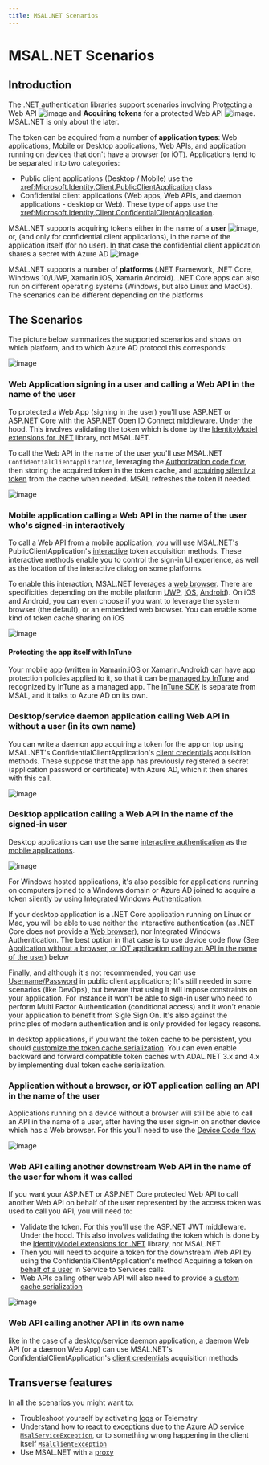 ```yaml
---
title: MSAL.NET Scenarios
---
```


# MSAL.NET Scenarios

## Introduction

The .NET authentication libraries support scenarios involving Protecting a Web API ![image](../media/p-icon.png) and **Acquiring tokens** for a protected Web API ![image](../media/a-icon.png). MSAL.NET is only about the later.

The token can be acquired from a number of **application types**: Web applications, Mobile or Desktop applications, Web APIs, and application running on devices that don't have a browser (or iOT). Applications tend to be separated into two categories:

- Public client applications (Desktop / Mobile) use the <xref:Microsoft.Identity.Client.PublicClientApplication> class
- Confidential client applications (Web apps, Web APIs, and daemon applications - desktop or Web). These type of apps use the <xref:Microsoft.Identity.Client.ConfidentialClientApplication>.

MSAL.NET supports acquiring tokens either in the name of a **user** ![image](../media/user-icon.png), or, (and only for confidential client applications), in the name of the application itself (for no user). In that case the confidential client application shares a secret with Azure AD ![image](../media/certificate-icon.png)

MSAL.NET supports a number of **platforms** (.NET Framework, .NET Core, Windows 10/UWP, Xamarin.iOS, Xamarin.Android). .NET Core apps can also run on different operating systems (Windows, but also Linux and MacOs). The scenarios can be different depending on the platforms

## The Scenarios

The picture below summarizes the supported scenarios and shows on which platform, and to which Azure AD protocol this corresponds:

![image](../media/net-oauth.png)

### Web Application signing in a user and calling a Web API in the name of the user

To protected a Web App (signing in the user) you'll use ASP.NET or ASP.NET Core with the ASP.NET Open ID Connect middleware. Under the hood. This involves validating the token which is done by the [IdentityModel extensions for .NET](https://github.com/AzureAD/azure-activedirectory-identitymodel-extensions-for-dotnet/wiki) library, not MSAL.NET.

To call the Web API in the name of the user you'll use MSAL.NET `ConfidentialClientApplication`, leveraging the [Authorization code flow](../acquiring-tokens/web-apps-apis/authorization-codes.md), then storing the acquired token in the token cache, and [acquiring silently a token](../acquiring-tokens/acquiretokensilentasync-api.md#recommended-call-pattern-in-web-apps-using-the-authorization-code-flow-to-authenticate-the-user) from the cache when needed. MSAL refreshes the token if needed.

![image](../media/net-app-api.png)

### Mobile application calling a Web API in the name of the user who's signed-in interactively

To call a Web API from a mobile application, you will use MSAL.NET's PublicClientApplication's [interactive](../acquiring-tokens/desktop-mobile/acquiring-tokens-interactively.md) token acquisition methods. These interactive methods enable you to control the sign-in UI experience, as well as the location of the interactive dialog on some platforms.

To enable this interaction, MSAL.NET leverages a [web browser](/azure/active-directory/develop/msal-net-web-browsers). There are specificities depending on the mobile platform [UWP](../acquiring-tokens/desktop-mobile/uwp.md), [iOS](/azure/active-directory/develop/msal-net-xamarin-ios-considerations), [Android](/azure/active-directory/develop/msal-net-xamarin-android-considerations)). On iOS and Android, you can even choose if you want to leverage the system browser (the default), or an embedded web browser. You can enable some kind of token cache sharing on iOS

![image](../media/net-mobile-api.png)

#### Protecting the app itself with InTune

Your mobile app (written in Xamarin.iOS or Xamarin.Android) can have app protection policies applied to it, so that it can be [managed by InTune](/intune/app-sdk) and recognized by InTune as a managed app. The [InTune SDK](/intune/app-sdk-get-started) is separate from MSAL, and it talks to Azure AD on its own.

### Desktop/service daemon application calling Web API in without a user (in its own name)

You can write a daemon app acquiring a token for the app on top using MSAL.NET's ConfidentialClientApplication's [client credentials](../acquiring-tokens/web-apps-apis/client-credential-flows.md) acquisition methods. These suppose that the app has previously registered a secret (application password or certificate) with Azure AD, which it then shares with this call.

![image](../media/net-daemon-api.png)

### Desktop application calling a Web API in the name of the signed-in user

Desktop applications can use the same [interactive authentication](../acquiring-tokens/desktop-mobile/acquiring-tokens-interactively.md) as the [mobile applications](#mobile-application-calling-a-web-api-in-the-name-of-the-user-whos-signed-in-interactively).

![image](../media/net-desktop-api.png)

For Windows hosted applications, it's also possible for applications running on computers joined to a Windows domain or Azure AD joined to acquire a token silently by using [Integrated Windows Authentication](../acquiring-tokens/desktop-mobile/integrated-windows-authentication.md).

If your desktop application is a .NET Core application running on Linux or Mac, you will be able to use neither the interactive authentication (as .NET Core does not provide a [Web browser](/azure/active-directory/develop/msal-net-web-browsers)), nor Integrated Windows Authentication. The best option in that case is to use device code flow (See [Application without a browser, or iOT application calling an API in the name of the user](#application-without-a-browser-or-iot-application-calling-an-api-in-the-name-of-the-user)) below

Finally, and although it's not recommended, you can use [Username/Password](../acquiring-tokens/desktop-mobile/username-password-authentication.md) in public client applications; It's still needed in some scenarios (like DevOps), but beware that using it will impose constraints on your application. For instance it won't be able to sign-in user who need to perform Multi Factor Authentication (conditional access) and it won't enable your application to benefit from Sigle Sign On. It's also against the principles of modern authentication and is only provided for legacy reasons.

In desktop applications, if you want the token cache to be persistent, you should [customize the token cache serialization](/azure/active-directory/develop/msal-net-token-cache-serialization). You can even enable backward and forward compatible token caches with ADAL.NET 3.x and 4.x by implementing dual token cache serialization.

### Application without a browser, or iOT application calling an API in the name of the user

Applications running on a device without a browser will still be able to call an API in the name of a user, after having the user sign-in on another device which has a Web browser. For this you'll need to use the [Device Code flow](../acquiring-tokens/desktop-mobile/device-code-flow.md)

![image](../media/net-iot-api.png)

### Web API calling another downstream Web API in the name of the user for whom it was called

If you want your ASP.NET or ASP.NET Core protected Web API to call another Web API on behalf of the user represented by the access token was used to call you API, you will need to:

- Validate the token. For this you'll use the ASP.NET JWT middleware. Under the hood. This also involves validating the token which is done by the [IdentityModel extensions for .NET](https://github.com/AzureAD/azure-activedirectory-identitymodel-extensions-for-dotnet/wiki) library, not MSAL.NET
- Then you will need to acquire a token for the downstream Web API by using the ConfidentialClientApplication's method Acquiring a token on [behalf of a user](../acquiring-tokens/web-apps-apis/on-behalf-of-flow.md) in Service to Services calls.
- Web APIs calling other web API will also need to provide a [custom cache serialization](/azure/active-directory/develop/msal-net-token-cache-serialization)

![image](../media/net-api-api.png)

### Web API calling another API in its own name

like in the case of a desktop/service daemon application, a daemon Web API (or a daemon Web App) can use MSAL.NET's ConfidentialClientApplication's [client credentials](../acquiring-tokens/web-apps-apis/client-credential-flows.md) acquisition methods

## Transverse features

In all the scenarios you might want to:

- Troubleshoot yourself by activating [logs](/azure/active-directory/develop/msal-logging-dotnet) or Telemetry
- Understand how to react to [exceptions](../advanced/exceptions/index.md) due to the Azure AD service [`MsalServiceException`](/dotnet/api/microsoft.identity.client.msalserviceexception?view=azure-dotnet-preview#fields), or to something wrong happening in the client itself [`MsalClientException`](/dotnet/api/microsoft.identity.client.msalclientexception?view=azure-dotnet-preview#fields)
- Use MSAL.NET with a [proxy](../advanced/httpclient.md)
